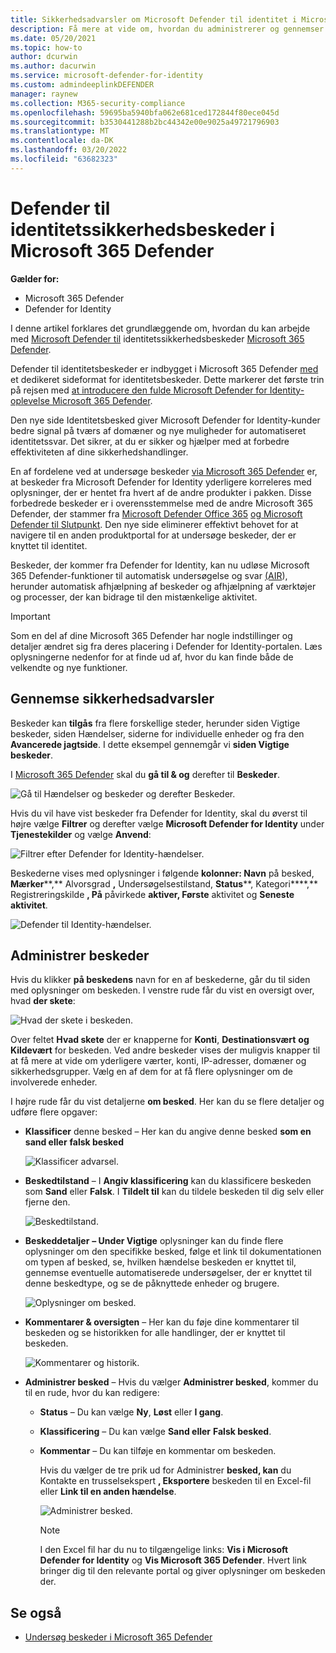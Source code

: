 ```yaml
---
title: Sikkerhedsadvarsler om Microsoft Defender til identitet i Microsoft 365 Defender
description: Få mere at vide om, hvordan du administrerer og gennemser sikkerhedsadvarsler, der er udstedt af Microsoft Defender for Identity Microsoft 365 Defender
ms.date: 05/20/2021
ms.topic: how-to
author: dcurwin
ms.author: dacurwin
ms.service: microsoft-defender-for-identity
ms.custom: admindeeplinkDEFENDER
manager: raynew
ms.collection: M365-security-compliance
ms.openlocfilehash: 59695ba5940bfa062e681ced172844f80ece045d
ms.sourcegitcommit: b3530441288b2bc44342e00e9025a49721796903
ms.translationtype: MT
ms.contentlocale: da-DK
ms.lasthandoff: 03/20/2022
ms.locfileid: "63682323"
---
```

# <a name="defender-for-identity-security-alerts-in-microsoft-365-defender"></a>Defender til identitetssikkerhedsbeskeder i Microsoft 365 Defender

**Gælder for:**

- Microsoft 365 Defender
- Defender for Identity

I denne artikel forklares det grundlæggende om, hvordan du kan arbejde med [Microsoft Defender til](/defender-for-identity) identitetssikkerhedsbeskeder [Microsoft 365 Defender](/microsoft-365/security/defender/overview-security-center).

Defender til identitetsbeskeder er indbygget i Microsoft 365 Defender <a href="https://go.microsoft.com/fwlink/p/?linkid=2077139" target="_blank">med</a> et dedikeret sideformat for identitetsbeskeder. Dette markerer det første trin på rejsen med [at introducere den fulde Microsoft Defender for Identity-oplevelse Microsoft 365 Defender](/defender-for-identity/defender-for-identity-in-microsoft-365-defender).

Den nye side Identitetsbesked giver Microsoft Defender for Identity-kunder bedre signal på tværs af domæner og nye muligheder for automatiseret identitetssvar. Det sikrer, at du er sikker og hjælper med at forbedre effektiviteten af dine sikkerhedshandlinger.

En af fordelene ved at undersøge beskeder [via Microsoft 365 Defender](/microsoft-365/security/defender/microsoft-365-defender) er, at beskeder fra Microsoft Defender for Identity yderligere korreleres med oplysninger, der er hentet fra hvert af de andre produkter i pakken. Disse forbedrede beskeder er i overensstemmelse med de andre Microsoft 365 Defender, der stammer fra [Microsoft Defender Office 365](/microsoft-365/security/office-365-security) [og Microsoft Defender til Slutpunkt](/microsoft-365/security/defender-endpoint). Den nye side eliminerer effektivt behovet for at navigere til en anden produktportal for at undersøge beskeder, der er knyttet til identitet.

Beskeder, der kommer fra Defender for Identity, kan nu udløse Microsoft 365 Defender-funktioner til automatisk undersøgelse og svar [(AIR](/microsoft-365/security/defender/m365d-autoir)), herunder automatisk afhjælpning af beskeder og afhjælpning af værktøjer og processer, der kan bidrage til den mistænkelige aktivitet.

> [!IMPORTANT]
> Som en del af dine Microsoft 365 Defender har nogle indstillinger og detaljer ændret sig fra deres placering i Defender for Identity-portalen. Læs oplysningerne nedenfor for at finde ud af, hvor du kan finde både de velkendte og nye funktioner.

## <a name="review-security-alerts"></a>Gennemse sikkerhedsadvarsler

 Beskeder kan **tilgås** fra flere forskellige steder, herunder siden Vigtige beskeder, siden Hændelser, siderne for individuelle enheder og fra den **Avancerede jagtside**. I dette eksempel gennemgår vi **siden Vigtige beskeder**.

I <a href="https://go.microsoft.com/fwlink/p/?linkid=2077139" target="_blank">Microsoft 365 Defender</a> skal du **gå til & og** derefter til **Beskeder**.

![Gå til Hændelser og beskeder og derefter Beskeder.](../../media/defender-identity/incidents-alerts.png)

Hvis du vil have vist beskeder fra Defender for Identity, skal du øverst til højre vælge **Filtrer** og derefter vælge **Microsoft Defender for Identity** under **Tjenestekilder** og vælge **Anvend**:

![Filtrer efter Defender for Identity-hændelser.](../../media/defender-identity/filter-defender-for-identity.png)

Beskederne vises med oplysninger i følgende **kolonner: Navn** på besked, **Mærker****,** Alvorsgrad **,** Undersøgelsestilstand, **Status****, Kategori****,** Registreringskilde **, På** påvirkede **aktiver, Første** aktivitet og **Seneste aktivitet**.

![Defender til Identity-hændelser.](../../media/defender-identity/filtered-alerts.png)

## <a name="manage-alerts"></a>Administrer beskeder

Hvis du klikker **på beskedens** navn for en af beskederne, går du til siden med oplysninger om beskeden. I venstre rude får du vist en oversigt over, hvad **der skete**:

![Hvad der skete i beskeden.](../../media/defender-identity/what-happened.png)

Over feltet **Hvad skete** der er knapperne for **Konti**, **Destinationsvært** **og Kildevært** for beskeden. Ved andre beskeder vises der muligvis knapper til at få mere at vide om yderligere værter, konti, IP-adresser, domæner og sikkerhedsgrupper. Vælg en af dem for at få flere oplysninger om de involverede enheder.

I højre rude får du vist detaljerne **om besked**. Her kan du se flere detaljer og udføre flere opgaver:

- **Klassificer** denne besked – Her kan du angive denne besked **som en sand eller** **falsk besked**

    ![Klassificer advarsel.](../../media/defender-identity/classify-alert.png)

- **Beskedtilstand** – I **Angiv klassificering** kan du klassificere beskeden som **Sand** eller **Falsk**. I **Tildelt til** kan du tildele beskeden til dig selv eller fjerne den.

    ![Beskedtilstand.](../../media/defender-identity/alert-state.png)

- **Beskeddetaljer** **– Under Vigtige** oplysninger kan du finde flere oplysninger om den specifikke besked, følge et link til dokumentationen om typen af besked, se, hvilken hændelse beskeden er knyttet til, gennemse eventuelle automatiserede undersøgelser, der er knyttet til denne beskedtype, og se de påknyttede enheder og brugere.

    ![Oplysninger om besked.](../../media/defender-identity/alert-details.png)

- **Kommentarer & oversigten** – Her kan du føje dine kommentarer til beskeden og se historikken for alle handlinger, der er knyttet til beskeden.

    ![Kommentarer og historik.](../../media/defender-identity/comments-history.png)

- **Administrer besked** – Hvis du vælger **Administrer besked**, kommer du til en rude, hvor du kan redigere:
  - **Status** – Du kan vælge **Ny**, **Løst** eller **I gang**.
  - **Klassificering** – Du kan vælge **Sand eller** **Falsk besked**.
  - **Kommentar** – Du kan tilføje en kommentar om beskeden.

    Hvis du vælger de tre prik ud for Administrer **besked, kan** du Kontakte en trusselsekspert **, Eksportere** beskeden til en Excel-fil eller  **Link til en anden hændelse**.

    ![Administrer besked.](../../media/defender-identity/manage-alert.png)

    > [!NOTE]
    > I den Excel fil har du nu to tilgængelige links: **Vis i Microsoft Defender for Identity** og **Vis Microsoft 365 Defender**. Hvert link bringer dig til den relevante portal og giver oplysninger om beskeden der.

## <a name="see-also"></a>Se også

- [Undersøg beskeder i Microsoft 365 Defender](../defender/investigate-alerts.md)

